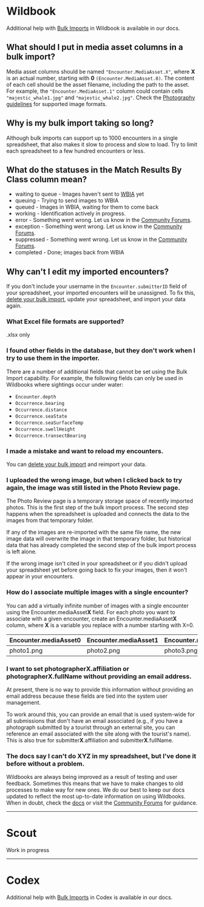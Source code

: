 # Wildbook

Additional help with [Bulk Imports](https://docs.wildme.org/product-docs/en/wildbook/data/bulk-import-beta/) in Wildbook is available in our docs.

## What should I put in media asset columns in a bulk import?

Media asset columns should be named `"Encounter.MediaAsset.X"`, where **X** is an actual number, starting with **0** `(Encounter.MediaAsset.0)`. The content of each cell should be the asset filename, including the path to the asset. For example, the `"Encounter.MediaAsset.1"` column could contain cells `"majestic_whale1.jpg"` and `"majestic_whale2.jpg"`. Check the [Photography guidelines](https://docs.wildme.org/product-docs/en/wildbook/data/photography-guidelines/#image-formats-and-sizes) for supported image formats.

## Why is my bulk import taking so long?

Although bulk imports can support up to 1000 encounters in a single spreadsheet, that also makes it slow to process and slow to load. Try to limit each spreadsheet to a few hundred encounters or less.

## What do the statuses in the Match Results By Class column mean?

* waiting to queue - Images haven't sent to [WBIA](https://docs.wildme.org/product-docs/en/wildbook/introduction/) yet
* queuing - Trying to send images to WBIA
* queued - Images in WBIA, waiting for them to come back
* working - Identification actively in progress.
* error - Something went wrong. Let us know in the [Community Forums](https://community.wildme.org/).
* exception - Something went wrong. Let us know in the [Community Forums](https://community.wildme.org/).
* suppressed - Something went wrong. Let us know in the [Community Forums](https://community.wildme.org/).
* completed - Done; images back from WBIA

## Why can't I edit my imported encounters?

If you don't include your username in the `Encounter.submitterID` field of your spreadsheet, your imported encounters will be unassigned. To fix this, [delete your bulk import](https://docs.wildme.org/product-docs/en/wildbook/data/bulk-import-beta/#deleting-a-bulk-import), update your spreadsheet, and import your data again.

### What Excel file formats are supported?

.xlsx only

### I found other fields in the database, but they don't work when I try to use them in the importer.

There are a number of additional fields that cannot be set using the Bulk Import capability. For example, the following fields can only be used in Wildbooks where sightings occur under water:

* `Encounter.depth`
* `Occurrence.bearing`
* `Occurrence.distance`
* `Occurrence.seaState`
* `Occurrence.seaSurfaceTemp`
* `Occurrence.swellHeight`
* `Occurrence.transectBearing`

### I made a mistake and want to reload my encounters.

You can [delete your bulk import](https://docs.wildme.org/product-docs/en/wildbook/data/bulk-import-beta/#deleting-a-bulk-import) and reimport your data.

### I uploaded the wrong image, but when I clicked back to try again, the image was still listed in the Photo Review page.

The Photo Review page is a temporary storage space of recently imported photos. This is the first step of the bulk import process. The second step happens when the spreadsheet is uploaded and connects the data to the images from that temporary folder.

If any of the images are re-imported with the same file name, the new image data will overwrite the image in that temporary folder, but historical data that has already completed the second step of the bulk import process is left alone.

If the wrong image isn't cited in your spreadsheet or if you didn't upload your spreadsheet yet before going back to fix your images, then it won't appear in your encounters.

### How do I associate multiple images with a single encounter?

You can add a virtually infinite number of images with a single encounter using the Encounter.mediaAsset**X** field. For each photo you want to associate with a given encounter, create an Encounter.mediaAsset**X** column, where **X** is a variable you replace with a number starting with X=0.

| Encounter.mediaAsset0 | Encounter.mediaAsset1 | Encounter.mediaAsset2 |
| --------------------- | --------------------- | --------------------- |
| photo1.png | photo2.png | photo3.png |

### I want to set photographerX.affiliation or photographerX.fullName without providing an email address.

At present, there is no way to provide this information without providing an email address because these fields are tied into the system user management.

To work around this, you can provide an email that is used system-wide for all submissions that don't have an email associated (e.g., if you have a photograph submitted by a tourist through an external site, you can reference an email associated with the site along with the tourist's name). This is also true for submitter**X**.affiliation and submitter**X**.fullName.

### The docs say I can't do XYZ in my spreadsheet, but I've done it before without a problem.

Wildbooks are always being improved as a result of testing and user feedback. Sometimes this means that we have to make changes to old processes to make way for new ones. We do our best to keep our docs updated to reflect the most up-to-date information on using Wildbooks. When in doubt, check the [docs](https://docs.wildme.org/product-docs/en/) or visit the [Community Forums](https://community.wildme.org/) for guidance.

***

# Scout

Work in progress

***

# Codex

Additional help with [Bulk Imports](https://docs.wildme.org/product-docs/en/codex/getting-started-with-codex/bulk-reporting/) in Codex is available in our docs.